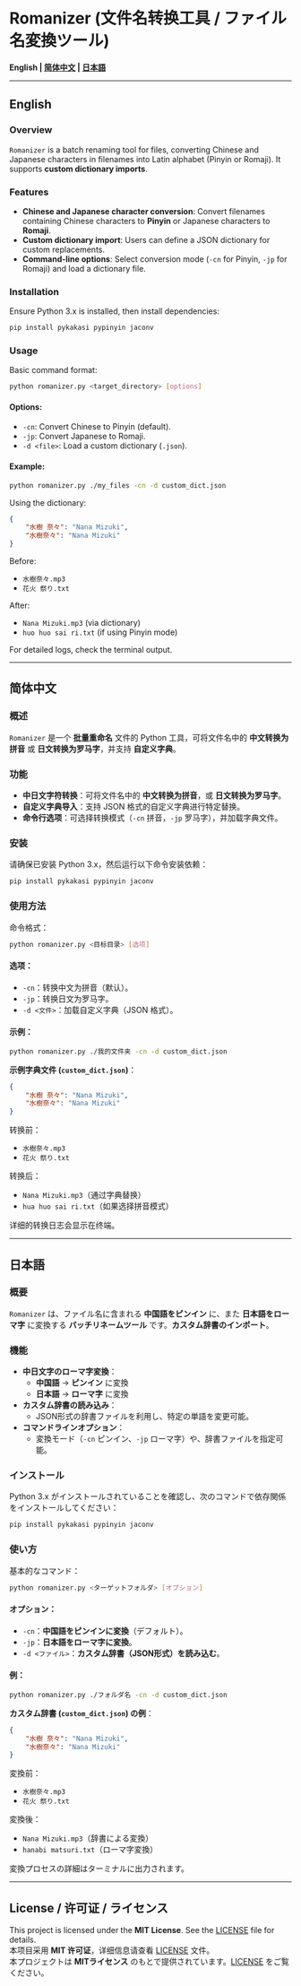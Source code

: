 # Romanizer (文件名转换工具 / ファイル名変換ツール)

**English | [简体中文](#简体中文) | [日本語](#日本語)**  

---

## English

### Overview

`Romanizer` is a batch renaming tool for files, converting Chinese and Japanese characters in filenames into Latin alphabet (Pinyin or Romaji). It supports **custom dictionary imports**.

### Features

- **Chinese and Japanese character conversion**: Convert filenames containing Chinese characters to **Pinyin** or Japanese characters to **Romaji**.
- **Custom dictionary import**: Users can define a JSON dictionary for custom replacements.
- **Command-line options**: Select conversion mode (`-cn` for Pinyin, `-jp` for Romaji) and load a dictionary file.

### Installation

Ensure Python 3.x is installed, then install dependencies:

```bash
pip install pykakasi pypinyin jaconv
```

### Usage

Basic command format:

```bash
python romanizer.py <target_directory> [options]
```

#### Options:
- `-cn`: Convert Chinese to Pinyin (default).
- `-jp`: Convert Japanese to Romaji.
- `-d <file>`: Load a custom dictionary (`.json`).

#### Example:

```bash
python romanizer.py ./my_files -cn -d custom_dict.json
```

Using the dictionary:

```json
{
    "水樹 奈々": "Nana Mizuki",
    "水樹奈々": "Nana Mizuki"
}
```

Before:
- `水樹奈々.mp3`  
- `花火 祭り.txt`  

After:
- `Nana Mizuki.mp3` (via dictionary)
- `huo huo sai ri.txt` (if using Pinyin mode)

For detailed logs, check the terminal output.

---

## 简体中文

### 概述

`Romanizer` 是一个 **批量重命名** 文件的 Python 工具，可将文件名中的 **中文转换为拼音** 或 **日文转换为罗马字**，并支持 **自定义字典**。

### 功能

- **中日文字符转换**：可将文件名中的 **中文转换为拼音**，或 **日文转换为罗马字**。
- **自定义字典导入**：支持 JSON 格式的自定义字典进行特定替换。
- **命令行选项**：可选择转换模式（`-cn` 拼音，`-jp` 罗马字），并加载字典文件。

### 安装

请确保已安装 Python 3.x，然后运行以下命令安装依赖：

```bash
pip install pykakasi pypinyin jaconv
```

### 使用方法

命令格式：

```bash
python romanizer.py <目标目录> [选项]
```

#### 选项：
- `-cn`：转换中文为拼音（默认）。
- `-jp`：转换日文为罗马字。
- `-d <文件>`：加载自定义字典（JSON 格式）。

#### 示例：

```bash
python romanizer.py ./我的文件夹 -cn -d custom_dict.json
```

**示例字典文件 (`custom_dict.json`)**：

```json
{
    "水樹 奈々": "Nana Mizuki",
    "水樹奈々": "Nana Mizuki"
}
```

转换前：
- `水樹奈々.mp3`
- `花火 祭り.txt`

转换后：
- `Nana Mizuki.mp3`（通过字典替换）
- `hua huo sai ri.txt`（如果选择拼音模式）

详细的转换日志会显示在终端。

---

## 日本語

### 概要

`Romanizer` は、ファイル名に含まれる **中国語をピンイン** に、また **日本語をローマ字** に変換する **バッチリネームツール** です。**カスタム辞書のインポート**。

### 機能

- **中日文字のローマ字変換**：  
  - **中国語** → **ピンイン** に変換  
  - **日本語** → **ローマ字** に変換
- **カスタム辞書の読み込み**：  
  - JSON形式の辞書ファイルを利用し、特定の単語を変更可能。
- **コマンドラインオプション**：  
  - 変換モード（`-cn` ピンイン、`-jp` ローマ字）や、辞書ファイルを指定可能。

### インストール

Python 3.x がインストールされていることを確認し、次のコマンドで依存関係をインストールしてください：

```bash
pip install pykakasi pypinyin jaconv
```

### 使い方

基本的なコマンド：

```bash
python romanizer.py <ターゲットフォルダ> [オプション]
```

#### オプション：
- `-cn`：**中国語をピンインに変換**（デフォルト）。
- `-jp`：**日本語をローマ字に変換**。
- `-d <ファイル>`：**カスタム辞書（JSON形式）を読み込む**。

#### 例：

```bash
python romanizer.py ./フォルダ名 -cn -d custom_dict.json
```

**カスタム辞書 (`custom_dict.json`) の例**：

```json
{
    "水樹 奈々": "Nana Mizuki",
    "水樹奈々": "Nana Mizuki"
}
```

変換前：
- `水樹奈々.mp3`
- `花火 祭り.txt`

変換後：
- `Nana Mizuki.mp3`（辞書による変換）
- `hanabi matsuri.txt`（ローマ字変換）

変換プロセスの詳細はターミナルに出力されます。

---

## License / 许可证 / ライセンス

This project is licensed under the **MIT License**. See the [LICENSE](LICENSE) file for details.  
本项目采用 **MIT 许可证**，详细信息请查看 [LICENSE](LICENSE) 文件。  
本プロジェクトは **MITライセンス** のもとで提供されています。[LICENSE](LICENSE) をご覧ください。

